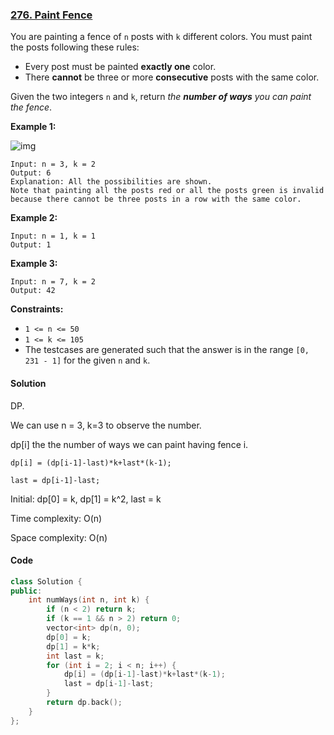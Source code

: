 ### [276. Paint Fence](https://leetcode.com/problems/paint-fence/)

You are painting a fence of `n` posts with `k` different colors. You must paint the posts following these rules:

- Every post must be painted **exactly one** color.
- There **cannot** be three or more **consecutive** posts with the same color.

Given the two integers `n` and `k`, return *the **number of ways** you can paint the fence*.

 

**Example 1:**

![img](https://assets.leetcode.com/uploads/2021/02/28/paintfenceex1.png)

```
Input: n = 3, k = 2
Output: 6
Explanation: All the possibilities are shown.
Note that painting all the posts red or all the posts green is invalid because there cannot be three posts in a row with the same color.
```

**Example 2:**

```
Input: n = 1, k = 1
Output: 1
```

**Example 3:**

```
Input: n = 7, k = 2
Output: 42
```

 

**Constraints:**

- `1 <= n <= 50`
- `1 <= k <= 105`
- The testcases are generated such that the answer is in the range `[0, 231 - 1]` for the given `n` and `k`.

#### Solution

DP.

We can use n = 3, k=3 to observe the number.

dp[i] the the number of ways we can paint having fence i.

`dp[i] = (dp[i-1]-last)*k+last*(k-1);`

`last = dp[i-1]-last;`

Initial: dp[0] = k, dp[1] = k^2, last = k

Time complexity: O(n)

Space complexity: O(n)

#### Code

```c++
class Solution {
public:
    int numWays(int n, int k) {
        if (n < 2) return k;
        if (k == 1 && n > 2) return 0;
        vector<int> dp(n, 0);
        dp[0] = k;
        dp[1] = k*k;
        int last = k;
        for (int i = 2; i < n; i++) {
            dp[i] = (dp[i-1]-last)*k+last*(k-1);
            last = dp[i-1]-last;
        }
        return dp.back();
    }
};
```



